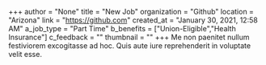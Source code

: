 +++
author = "None"
title = "New Job"
organization = "Github"
location = "Arizona"
link = "https://github.com"
created_at = "January 30, 2021, 12:58 AM"
a_job_type = "Part Time"
b_benefits = ["Union-Eligible","Health Insurance"]
c_feedback = ""
thumbnail = ""
+++
Me non paenitet nullum festiviorem excogitasse ad hoc. Quis aute iure reprehenderit in voluptate velit esse.